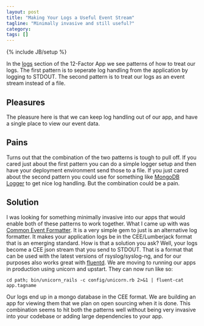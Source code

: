 ```yaml
---
layout: post
title: "Making Your Logs a Useful Event Stream"
tagline: "Minimally invasive and still useful?"
category: 
tags: []
---
```

{% include JB/setup %}

In the [logs](http://www.12factor.net/logs) section of the 12-Factor App we see patterns of how to treat our logs. The first pattern is to seperate log handling from the application by logging to STDOUT. The second pattern is to treat our logs as an event stream instead of a file.

## Pleasures

The pleasure here is that we can keep log handling out of our app, and have a single place to view our event data.

## Pains

Turns out that the combination of the two patterns is tough to pull off. If you cared just about the first pattern you can do a simple logger setup and then have your deployment environment send those to a file. If you just cared about the second pattern you could use for something like [MongoDB Logger](http://mongodb-logger.catware.org/) to get nice log handling. But the combination could be a pain.

## Solution

I was looking for something minimally invasive into our apps that would enable both of these patterns to work together. What I came up with was [Common Event Formatter](https://github.com/danielfarrell/common_event_formatter). It is a very simple gem to just is an alternative log formatter. It makes your application logs be in the CEE/Lumberjack format that is an emerging standard. How is that a solution you ask? Well, your logs become a CEE json stream that you send to STDOUT. That is a format that can be used with the latest versions of rsyslog/syslog-ng, and for our purposes also works great with [fluentd](http://fluentd.org/). We are moving to running our apps in production using unicorn and upstart. They can now run like so:

    cd path; bin/unicorn_rails -c config/unicorn.rb 2>&1 | fluent-cat app.tagname

Our logs end up in a mongo database in the CEE format. We are building an app for viewing them that we plan on open sourcing when it is done. This combination seems to hit both the patterns well without being very invasive into your codebase or adding large dependencies to your app.
